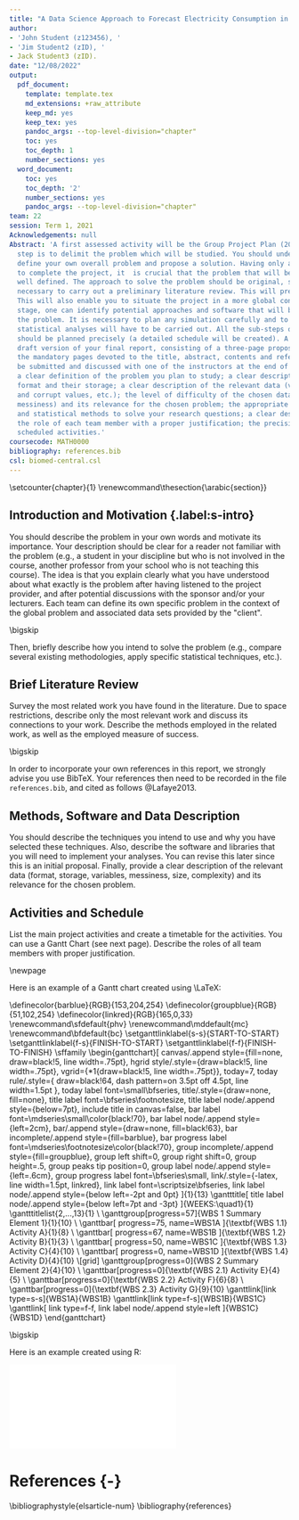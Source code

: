 ```yaml
---
title: "A Data Science Approach to Forecast Electricity Consumption in Australia"
author:
- 'John Student (z123456), '
- 'Jim Student2 (zID), '
- Jack Student3 (zID).
date: "12/08/2022"
output:
  pdf_document:
    template: template.tex
    md_extensions: +raw_attribute
    keep_md: yes
    keep_tex: yes
    pandoc_args: --top-level-division="chapter"
    toc: yes
    toc_depth: 1
    number_sections: yes
  word_document:
    toc: yes
    toc_depth: '2'
    number_sections: yes
    pandoc_args: --top-level-division="chapter"
team: 22
session: Term 1, 2021
Acknowledgements: null
Abstract: 'A first assessed activity will be the Group Project Plan (20%). The first
  step is to delimit the problem which will be studied. You should understand and
  define your own overall problem and propose a solution. Having only a short time
  to complete the project, it  is crucial that the problem that will be studied is
  well defined. The approach to solve the problem should be original, so it will be
  necessary to carry out a preliminary literature review. This will prevent any plagiarism.
  This will also enable you to situate the project in a more global context. At this
  stage, one can identify potential approaches and software that will be used to solve
  the problem. It is necessary to plan any simulation carefully and to decide what
  statistical analyses will have to be carried out. All the sub-steps of the project
  should be planned precisely (a detailed schedule will be created). A kind of short
  draft version of your final report, consisting of a three-page proposal (excluding
  the mandatory pages devoted to the title, abstract, contents and references) will
  be submitted and discussed with one of the instructors at the end of Week 1 or in
  a clear definition of the problem you plan to study; a clear description of the data 
  format and their storage; a clear description of the relevant data (variables, missing 
  and corrupt values, etc.); the level of difficulty of the chosen data sets (size, complexity,
  messiness) and its relevance for the chosen problem; the appropriate choice of software
  and statistical methods to solve your research questions; a clear description of
  the role of each team member with a proper justification; the precision of your
  scheduled activities.'
coursecode: MATH0000
bibliography: references.bib
csl: biomed-central.csl
---
```




\setcounter{chapter}{1}
\renewcommand\thesection{\arabic{section}}

## Introduction and Motivation {.label:s-intro}

You should describe the problem in your own words and motivate its importance. Your description should be clear for a reader not familiar with the problem (e.g., a student in your discipline but who is not involved in the course, another professor from your school who is not teaching this course). The idea is that you explain clearly what you have understood about what exactly is the problem after having listened to the project provider, and after potential discussions with the sponsor and/or your lecturers. Each team can define its own specific problem in the context of the global problem and associated data sets provided by the "client".

\bigskip

Then, briefly describe how you intend to solve the problem (e.g., compare several existing methodologies, apply specific statistical techniques, etc.).

## Brief Literature Review

Survey the most related work you have found in the literature. Due to space restrictions, describe only the most relevant work and discuss its connections to your work. Describe the methods employed in the related work, as well as the employed measure of success.



\bigskip

In order to incorporate your own references in this report, we strongly advise you use BibTeX. Your references then need to be recorded in the file `references.bib`, and cited as follows @Lafaye2013.

## Methods, Software and Data Description

You should describe the techniques you intend to use and why
you have selected these techniques. Also, describe the software and libraries that you will need to implement
your analyses. You can revise this later since this is an initial proposal. Finally, provide a clear description of
the relevant data (format, storage, variables, messiness, size, complexity) and its relevance for the chosen problem.

## Activities and Schedule

List the main project activities and create a timetable for the activities. You can use a Gantt Chart (see next page). Describe the roles of all team members with proper justification.

\newpage

Here is an example of a Gantt chart created using \LaTeX:


\definecolor{barblue}{RGB}{153,204,254}
\definecolor{groupblue}{RGB}{51,102,254}
\definecolor{linkred}{RGB}{165,0,33}
\renewcommand\sfdefault{phv}
\renewcommand\mddefault{mc}
\renewcommand\bfdefault{bc}
\setganttlinklabel{s-s}{START-TO-START}
\setganttlinklabel{f-s}{FINISH-TO-START}
\setganttlinklabel{f-f}{FINISH-TO-FINISH}
\sffamily
\begin{ganttchart}[
    canvas/.append style={fill=none, draw=black!5, line width=.75pt},
    hgrid style/.style={draw=black!5, line width=.75pt},
    vgrid={*1{draw=black!5, line width=.75pt}},
    today=7,
    today rule/.style={
      draw=black!64,
      dash pattern=on 3.5pt off 4.5pt,
      line width=1.5pt
    },
    today label font=\small\bfseries,
    title/.style={draw=none, fill=none},
    title label font=\bfseries\footnotesize,
    title label node/.append style={below=7pt},
    include title in canvas=false,
    bar label font=\mdseries\small\color{black!70},
    bar label node/.append style={left=2cm},
    bar/.append style={draw=none, fill=black!63},
    bar incomplete/.append style={fill=barblue},
    bar progress label font=\mdseries\footnotesize\color{black!70},
    group incomplete/.append style={fill=groupblue},
    group left shift=0,
    group right shift=0,
    group height=.5,
    group peaks tip position=0,
    group label node/.append style={left=.6cm},
    group progress label font=\bfseries\small,
    link/.style={-latex, line width=1.5pt, linkred},
    link label font=\scriptsize\bfseries,
    link label node/.append style={below left=-2pt and 0pt}
  ]{1}{13}
  \gantttitle[
    title label node/.append style={below left=7pt and -3pt}
  ]{WEEKS:\quad1}{1}
  \gantttitlelist{2,...,13}{1} \\
  \ganttgroup[progress=57]{WBS 1 Summary Element 1}{1}{10} \\
  \ganttbar[
    progress=75,
    name=WBS1A
  ]{\textbf{WBS 1.1} Activity A}{1}{8} \\
  \ganttbar[
    progress=67,
    name=WBS1B
  ]{\textbf{WBS 1.2} Activity B}{1}{3} \\
  \ganttbar[
    progress=50,
    name=WBS1C
  ]{\textbf{WBS 1.3} Activity C}{4}{10} \\
  \ganttbar[
    progress=0,
    name=WBS1D
  ]{\textbf{WBS 1.4} Activity D}{4}{10} \\[grid]
  \ganttgroup[progress=0]{WBS 2 Summary Element 2}{4}{10} \\
  \ganttbar[progress=0]{\textbf{WBS 2.1} Activity E}{4}{5} \\
  \ganttbar[progress=0]{\textbf{WBS 2.2} Activity F}{6}{8} \\
  \ganttbar[progress=0]{\textbf{WBS 2.3} Activity G}{9}{10}
  \ganttlink[link type=s-s]{WBS1A}{WBS1B}
  \ganttlink[link type=f-s]{WBS1B}{WBS1C}
  \ganttlink[
    link type=f-f,
    link label node/.append style=left
  ]{WBS1C}{WBS1D}
\end{ganttchart}

\bigskip

Here is an example created using R:

![](unsw-ZZSC9020-Project-Plan-template_files/figure-latex/unnamed-chunk-1-1.pdf)<!-- --> 



# References {-}


\bibliographystyle{elsarticle-num}
\bibliography{references}


